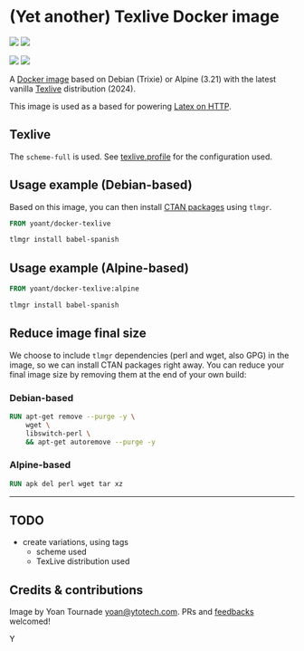 # (Yet another) Texlive Docker image

[![](https://images.microbadger.com/badges/version/yoant/docker-texlive:debian.svg)](https://hub.docker.com/r/yoant/docker-texlive)
[![](https://images.microbadger.com/badges/image/yoant/docker-texlive:debian.svg)](https://microbadger.com/images/yoant/docker-texlive "Get your own image badge on microbadger.com")

[![](https://images.microbadger.com/badges/version/yoant/docker-texlive:alpine.svg)](https://hub.docker.com/r/yoant/docker-texlive)
[![](https://images.microbadger.com/badges/image/yoant/docker-texlive:alpine.svg)](https://microbadger.com/images/yoant/docker-texlive "Get your own image badge on microbadger.com")

A [Docker image](https://hub.docker.com/r/yoant/docker-texlive) based on Debian (Trixie) or Alpine (3.21) with the latest vanilla [Texlive](https://www.tug.org/texlive/quickinstall.html) distribution (2024).

This image is used as a based for powering [Latex on HTTP](https://github.com/YtoTech/latex-on-http).

## Texlive

The `scheme-full` is used. See [texlive.profile](texlive.profile) for the configuration used.

## Usage example (Debian-based)

Based on this image, you can then install [CTAN packages](https://ctan.org/) using `tlmgr`.

```Dockerfile
FROM yoant/docker-texlive

tlmgr install babel-spanish
```

## Usage example (Alpine-based)

```Dockerfile
FROM yoant/docker-texlive:alpine

tlmgr install babel-spanish
```

## Reduce image final size

We choose to include `tlmgr` dependencies (perl and wget, also GPG) in the image,
so we can install CTAN packages right away.
You can reduce your final image size by removing them at the end of your own build:

### Debian-based

```Dockerfile
RUN apt-get remove --purge -y \
    wget \
    libswitch-perl \
    && apt-get autoremove --purge -y
```

### Alpine-based

```Dockerfile
RUN apk del perl wget tar xz
```

--------------------------------

## TODO

* create variations, using tags
  * scheme used
  * TexLive distribution used

## Credits & contributions

Image by Yoan Tournade <yoan@ytotech.com>. PRs and [feedbacks](https://github.com/YtoTech/docker-texlive) welcomed!

Y
